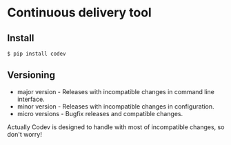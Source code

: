 Continuous delivery tool
========================

Install
-------

```bash
$ pip install codev
```

Versioning
-----------------
  - major version - Releases with incompatible changes in command line interface.
  - minor version - Releases with incompatible changes in configuration.
  - micro versions - Bugfix releases and compatible changes.

Actually Codev is designed to handle with most of incompatible changes, so don't worry!